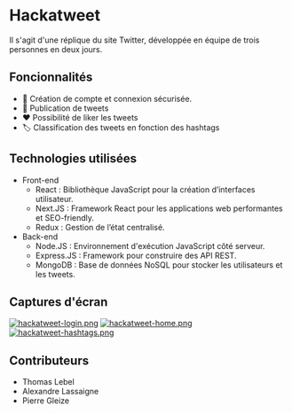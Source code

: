 # Hackatweet
Il s'agit d'une réplique du site Twitter, développée en équipe de trois personnes en deux jours.

## Foncionnalités 
- 🔐 Création de compte et connexion sécurisée.
- 📝 Publication de tweets
- ❤️ Possibilité de liker les tweets
- 🏷️ Classification des tweets en fonction des hashtags

## Technologies utilisées
 - Front-end
   - React : Bibliothèque JavaScript pour la création d’interfaces utilisateur.
   - Next.JS : Framework React pour les applications web performantes et SEO-friendly.
   - Redux : Gestion de l’état centralisé.
 - Back-end
    - Node.JS : Environnement d'exécution JavaScript côté serveur.
    - Express.JS : Framework pour construire des API REST.
    - MongoDB : Base de données NoSQL pour stocker les utilisateurs et les tweets.

## Captures d'écran

[![hackatweet-login.png](https://i.postimg.cc/Fs5HWRzr/hackatweet-login.png)](https://postimg.cc/t7kb79Fw)
[![hackatweet-home.png](https://i.postimg.cc/1tmpNBxd/hackatweet-home.png)](https://postimg.cc/qtFtP8vc)
[![hackatweet-hashtags.png](https://i.postimg.cc/LsNJGM7y/hackatweet-hashtags.png)](https://postimg.cc/6746GFBR)

## Contributeurs
- Thomas Lebel
- Alexandre Lassaigne
- Pierre Gleize
